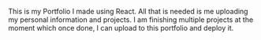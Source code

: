 This is my Portfolio I made using React. All that is needed is me uploading my personal information and projects. I am finishing multiple projects at the moment which once done, I can upload to this portfolio and deploy it.

​